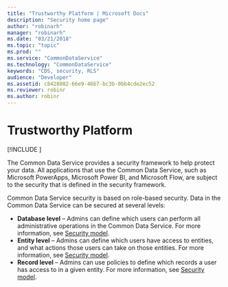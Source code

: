 ```yaml
---
title: "Trustworthy Platform | Microsoft Docs"
description: "Security home page"
author: "robinarh"
manager: "robinarh"
ms.date: "03/21/2018"
ms.topic: "topic"
ms.prod: ""
ms.service: "CommonDataService"
ms.technology: "CommonDataService"
keywords: "CDS, security, RLS"
audience: "Developer"
ms.assetid: c8428002-66e9-46b7-bc3b-0bb4cde2ec52
ms.reviewer: robinr
ms.author: robinr
---
```


# Trustworthy Platform

[!INCLUDE [](../includes/new-version.md)]


The Common Data Service provides a security framework to help protect your data. All applications that use the Common Data Service, such as Microsoft PowerApps, Microsoft Power BI, and Microsoft Flow, are subject to the security that is defined in the security framework.

Common Data Service security is based on role-based security. Data in the Common Data Service can be secured at several levels:

+ **Database level** – Admins can define which users can perform all administrative operations in the Common Data Service. For more information, see [Security model](security-model.md).
+ **Entity level** – Admins can define which users have access to entities, and what actions those users can take on those entities. For more information, see [Security model](security-model.md).
+ **Record level** – Admins can use policies to define which records a user has access to in a given entity. For more information, see [Security model](security-model.md).
